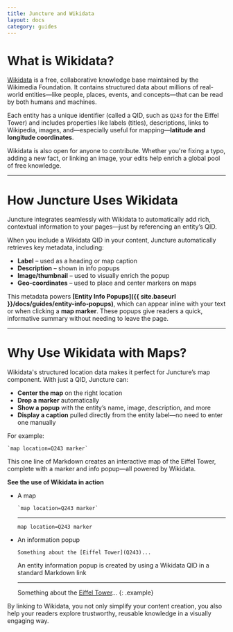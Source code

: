 ```yaml
---
title: Juncture and Wikidata
layout: docs
category: guides
---
```


# What is Wikidata?

[Wikidata](https://www.wikidata.org) is a free, collaborative knowledge base maintained by the Wikimedia Foundation. It contains structured data about millions of real-world entities—like people, places, events, and concepts—that can be read by both humans and machines.

Each entity has a unique identifier (called a QID, such as `Q243` for the Eiffel Tower) and includes properties like labels (titles), descriptions, links to Wikipedia, images, and—especially useful for mapping—**latitude and longitude coordinates**.

Wikidata is also open for anyone to contribute. Whether you're fixing a typo, adding a new fact, or linking an image, your edits help enrich a global pool of free knowledge.

---

# How Juncture Uses Wikidata

Juncture integrates seamlessly with Wikidata to automatically add rich, contextual information to your pages—just by referencing an entity’s QID.

When you include a Wikidata QID in your content, Juncture automatically retrieves key metadata, including:

- **Label** – used as a heading or map caption
- **Description** – shown in info popups
- **Image/thumbnail** – used to visually enrich the popup
- **Geo-coordinates** – used to place and center markers on maps

This metadata powers **[Entity Info Popups]({{ site.baseurl }}/docs/guides/entity-info-popups)**, which can appear inline with your text or when clicking a **map marker**. These popups give readers a quick, informative summary without needing to leave the page.

---

# Why Use Wikidata with Maps?

Wikidata's structured location data makes it perfect for Juncture’s map component. With just a QID, Juncture can:

- **Center the map** on the right location
- **Drop a marker** automatically
- **Show a popup** with the entity’s name, image, description, and more
- **Display a caption** pulled directly from the entity label—no need to enter one manually

For example:

```juncture
`map location=Q243 marker`
```

This one line of Markdown creates an interactive map of the Eiffel Tower, complete with a marker and info popup—all powered by Wikidata.

**See the use of Wikidata in action**
- A map

    ```juncture
    `map location=Q243 marker`
    ```
    ---
    `map location=Q243 marker`
- An information popup

    ```juncture
    Something about the [Eiffel Tower](Q243)...    
    ```

    An entity information popup is created by using a Wikidata QID in a standard Markdown link

    ---
    Something about the [Eiffel Tower](Q243)...
{: .example}

By linking to Wikidata, you not only simplify your content creation, you also help your readers explore trustworthy, reusable knowledge in a visually engaging way.